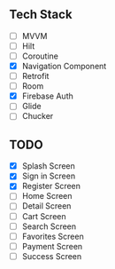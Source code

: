 ## Tech Stack

- [ ] MVVM
- [ ] Hilt
- [ ] Coroutine
- [X] Navigation Component
- [ ] Retrofit
- [ ] Room
- [X] Firebase Auth
- [ ] Glide
- [ ] Chucker

## TODO

- [X] Splash Screen
- [X] Sign in Screen
- [X] Register Screen
- [ ] Home Screen
- [ ] Detail Screen
- [ ] Cart Screen
- [ ] Search Screen
- [ ] Favorites Screen
- [ ] Payment Screen
- [ ] Success Screen